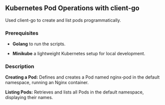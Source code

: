 

<!-- ABOUT THE PROJECT -->
##  Kubernetes Pod Operations with client-go
Used client-go to create and list pods programmatically.

### Prerequisites

* **Golang** to run the scripts. 

* **Minikube** a lightweight Kubernetes setup for local development.

### Description
**Creating a Pod:**  Defines and creates a Pod named nginx-pod in the default namespace, running an Nginx container.

**Listing Pods:** Retrieves and lists all Pods in the default namespace, displaying their names.

<!-- GETTING STARTED -->
<!--## Description-->
<!--A grocery recommendation system that uses the Apriori algorithm to suggest related items based on user input. The API is built with Django, containerized using Docker, and deployed on Render. GitHub Actions automates CI/CD to streamline the deployment process.-->



